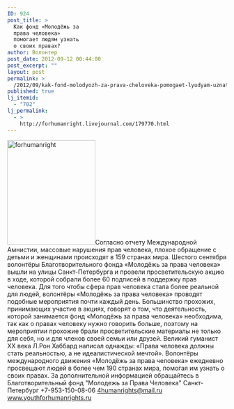 ```yaml
---
ID: 924
post_title: >
  Как фонд «Молодёжь за
  права человека»
  помогает людям узнать
  о своих правах?
author: Волонтер
post_date: 2012-09-12 00:44:00
post_excerpt: ""
layout: post
permalink: >
  /2012/09/kak-fond-molodyozh-za-prava-cheloveka-pomogaet-lyudyam-uznat-o-svoih-pravah.html
published: true
lj_itemid:
  - "702"
lj_permalink:
  - >
    http://forhumanright.livejournal.com/179770.html
---
```

<a href="http://forhumanright.livejournal.com/pics/catalog/382/494"><img src="http://ic.pics.livejournal.com/forhumanright/21927954/494/494_original.jpg" alt="forhumanright" title="forhumanright" width='202' height='240' /></a>Согласно отчету Международной Амнистии, массовые нарушения  прав человека, плохое обращение с детьми и женщинами происходят в 159 странах мира.
 Шестого сентября волонтёры Благотворительного фонда «Молодёжь за права человека» вышли на улицы Санкт-Петербурга и провели просветительскую акцию в ходе, которой собрали более 60 подписей в поддержку прав человека.
Для того чтобы сфера прав человека стала более реальной для людей, волонтёры «Молодёжь за права человека» проводят подобные мероприятия почти каждый день. Большинство прохожих, принимающих участие в акциях, говорят о том, что деятельность, которой занимается фонд «Молодёжь за права человека» необходима, так как о правах человеку нужно говорить больше, поэтому  на мероприятии прохожие брали просветительские материалы не только для себя, но и для членов своей семьи или друзей.
Великий гуманист  ХХ  века Л.Рон Хаббард написал однажды: «Права человека должны стать реальностью, а не идеалистической мечтой».  Волонтёры международного движения «Молодёжь за права человека» ежедневно  просвещают людей в более чем 190 странах мира, помогая им узнать о своих правах.
За дополнительной информацией обращайтесь в
Благотворительный фонд
"Молодежь за Права Человека" Санкт-Петербург 
+7-953-150-08-06 
4humanrights@mail.ru
www.youthforhumanrights.ru